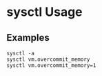 # sysctl Usage
## Examples
```
sysctl -a
sysctl vm.overcommit_memory
sysctl vm.overcommit_memory=1
```
